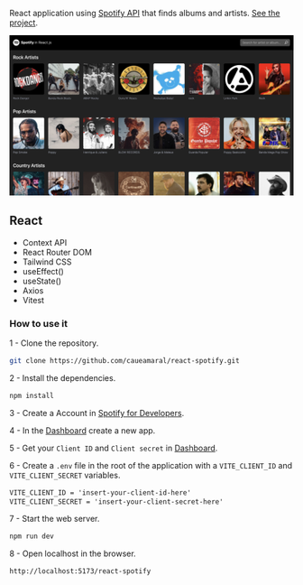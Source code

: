 React application using [Spotify API](https://developer.spotify.com/documentation/web-api) that finds albums and artists.
[See the project](https://caueamaral.github.io/react-spotify).

<img src="src/images/react-spotify.jpg" alt="Spotify in React.js">

## React

- Context API
- React Router DOM
- Tailwind CSS
- useEffect()
- useState()
- Axios
- Vitest

### How to use it

1 - Clone the repository.

```sh
git clone https://github.com/caueamaral/react-spotify.git
```

2 - Install the dependencies.

```sh
npm install
```

3 - Create a Account in [Spotify for Developers](https://developer.spotify.com).

4 - In the [Dashboard](https://developer.spotify.com/dashboard) create a new app.

5 - Get your `Client ID` and `Client secret` in [Dashboard](https://www.themoviedb.org/settings/api).

6 - Create a `.env` file in the root of the application with a `VITE_CLIENT_ID` and `VITE_CLIENT_SECRET` variables.

```
VITE_CLIENT_ID = 'insert-your-client-id-here'
VITE_CLIENT_SECRET = 'insert-your-client-secret-here'
```

7 - Start the web server.

```sh
npm run dev
```

8 - Open localhost in the browser.

```sh
http://localhost:5173/react-spotify
```
